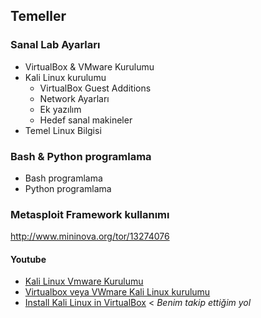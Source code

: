 ## Temeller

### Sanal Lab Ayarları

* VirtualBox & VMware Kurulumu
* Kali Linux kurulumu
    * VirtualBox Guest Additions
    * Network Ayarları
    * Ek yazılım
    * Hedef sanal makineler
* Temel Linux Bilgisi

### Bash & Python programlama

* Bash programlama
* Python programlama

### Metasploit Framework kullanımı

http://www.mininova.org/tor/13274076

#### Youtube
* [Kali Linux Vmware Kurulumu](https://www.youtube.com/watch?v=wtRIMvOy8Pk)
* [Virtualbox veya VWmare Kali Linux kurulumu](https://www.youtube.com/watch?v=lwkzurg5_lY)
* [Install Kali Linux in VirtualBox](https://www.youtube.com/watch?v=Rka5MqnCn1E) < _Benim takip ettiğim yol_